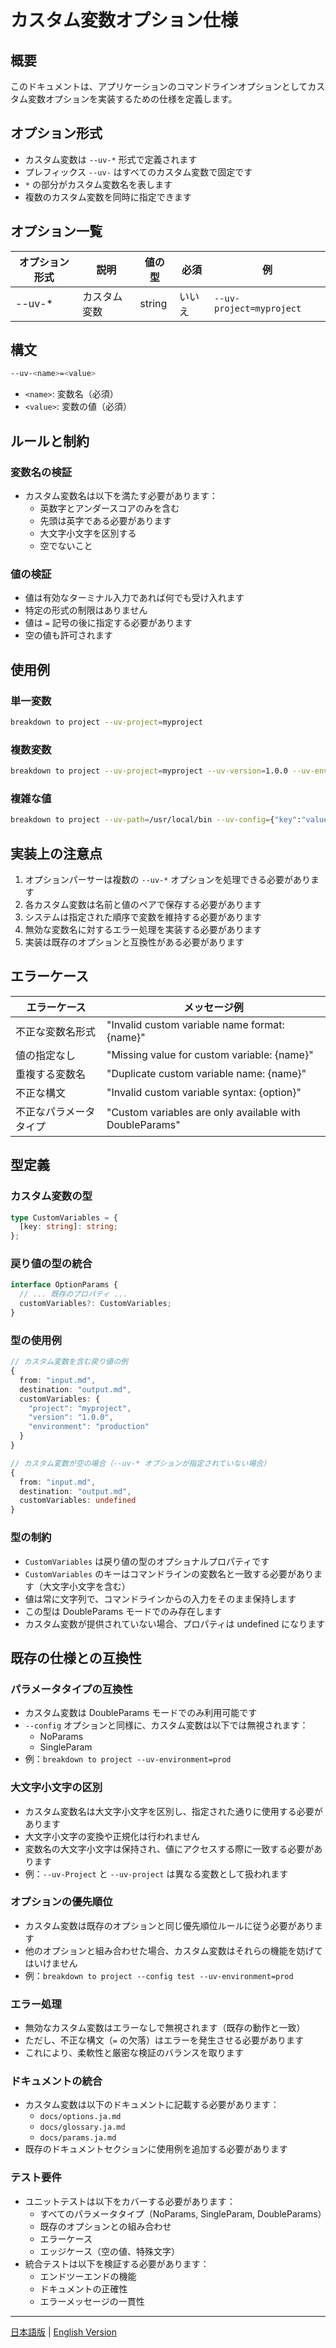 # カスタム変数オプション仕様

## 概要
このドキュメントは、アプリケーションのコマンドラインオプションとしてカスタム変数オプションを実装するための仕様を定義します。

## オプション形式
- カスタム変数は `--uv-*` 形式で定義されます
- プレフィックス `--uv-` はすべてのカスタム変数で固定です
- `*` の部分がカスタム変数名を表します
- 複数のカスタム変数を同時に指定できます

## オプション一覧

| オプション形式 | 説明                 | 値の型  | 必須   | 例                        |
| ------------- | -------------------- | ------- | ------ | ------------------------- |
| --uv-*        | カスタム変数         | string  | いいえ | `--uv-project=myproject`  |

## 構文
```bash
--uv-<name>=<value>
```

- `<name>`: 変数名（必須）
- `<value>`: 変数の値（必須）

## ルールと制約

### 変数名の検証
- カスタム変数名は以下を満たす必要があります：
  - 英数字とアンダースコアのみを含む
  - 先頭は英字である必要があります
  - 大文字小文字を区別する
  - 空でないこと

### 値の検証
- 値は有効なターミナル入力であれば何でも受け入れます
- 特定の形式の制限はありません
- 値は `=` 記号の後に指定する必要があります
- 空の値も許可されます

## 使用例

### 単一変数
```bash
breakdown to project --uv-project=myproject
```

### 複数変数
```bash
breakdown to project --uv-project=myproject --uv-version=1.0.0 --uv-environment=production
```

### 複雑な値
```bash
breakdown to project --uv-path=/usr/local/bin --uv-config={"key":"value"} --uv-array=[1,2,3]
```

## 実装上の注意点
1. オプションパーサーは複数の `--uv-*` オプションを処理できる必要があります
2. 各カスタム変数は名前と値のペアで保存する必要があります
3. システムは指定された順序で変数を維持する必要があります
4. 無効な変数名に対するエラー処理を実装する必要があります
5. 実装は既存のオプションと互換性がある必要があります

## エラーケース

| エラーケース            | メッセージ例                                           |
| ----------------------- | ------------------------------------------------------ |
| 不正な変数名形式        | "Invalid custom variable name format: {name}"          |
| 値の指定なし            | "Missing value for custom variable: {name}"            |
| 重複する変数名          | "Duplicate custom variable name: {name}"               |
| 不正な構文              | "Invalid custom variable syntax: {option}"             |
| 不正なパラメータタイプ  | "Custom variables are only available with DoubleParams"|

## 型定義

### カスタム変数の型
```typescript
type CustomVariables = {
  [key: string]: string;
};
```

### 戻り値の型の統合
```typescript
interface OptionParams {
  // ... 既存のプロパティ ...
  customVariables?: CustomVariables;
}
```

### 型の使用例
```typescript
// カスタム変数を含む戻り値の例
{
  from: "input.md",
  destination: "output.md",
  customVariables: {
    "project": "myproject",
    "version": "1.0.0",
    "environment": "production"
  }
}

// カスタム変数が空の場合（--uv-* オプションが指定されていない場合）
{
  from: "input.md",
  destination: "output.md",
  customVariables: undefined
}
```

### 型の制約
- `CustomVariables` は戻り値の型のオプショナルプロパティです
- `CustomVariables` のキーはコマンドラインの変数名と一致する必要があります（大文字小文字を含む）
- 値は常に文字列で、コマンドラインからの入力をそのまま保持します
- この型は DoubleParams モードでのみ存在します
- カスタム変数が提供されていない場合、プロパティは undefined になります

## 既存の仕様との互換性

### パラメータタイプの互換性
- カスタム変数は DoubleParams モードでのみ利用可能です
- `--config` オプションと同様に、カスタム変数は以下では無視されます：
  - NoParams
  - SingleParam
- 例：`breakdown to project --uv-environment=prod`

### 大文字小文字の区別
- カスタム変数名は大文字小文字を区別し、指定された通りに使用する必要があります
- 大文字小文字の変換や正規化は行われません
- 変数名の大文字小文字は保持され、値にアクセスする際に一致する必要があります
- 例：`--uv-Project` と `--uv-project` は異なる変数として扱われます

### オプションの優先順位
- カスタム変数は既存のオプションと同じ優先順位ルールに従う必要があります
- 他のオプションと組み合わせた場合、カスタム変数はそれらの機能を妨げてはいけません
- 例：`breakdown to project --config test --uv-environment=prod`

### エラー処理
- 無効なカスタム変数はエラーなしで無視されます（既存の動作と一致）
- ただし、不正な構文（`=` の欠落）はエラーを発生させる必要があります
- これにより、柔軟性と厳密な検証のバランスを取ります

### ドキュメントの統合
- カスタム変数は以下のドキュメントに記載する必要があります：
  - `docs/options.ja.md`
  - `docs/glossary.ja.md`
  - `docs/params.ja.md`
- 既存のドキュメントセクションに使用例を追加する必要があります

### テスト要件
- ユニットテストは以下をカバーする必要があります：
  - すべてのパラメータタイプ（NoParams, SingleParam, DoubleParams）
  - 既存のオプションとの組み合わせ
  - エラーケース
  - エッジケース（空の値、特殊文字）
- 統合テストは以下を検証する必要があります：
  - エンドツーエンドの機能
  - ドキュメントの正確性
  - エラーメッセージの一貫性 

---

[日本語版](custom_variable_options.ja.md) | [English Version](custom_variable_options.md) 